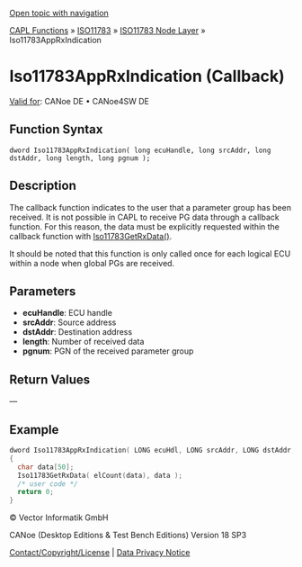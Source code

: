 [Open topic with navigation](../../../../../../CANoeDEFamily.htm#Topics/CAPLFunctions/ISO11783/ISONodeLayer/Functions/CAPLfunctionIso11783AppRxIndication.md)

[CAPL Functions](../../../CAPLfunctions.md) » [ISO11783](../../CAPLfunctionsISO11783Overview.md) » [ISO11783 Node Layer](../CAPLfunctionsISONLOverview.md) » Iso11783AppRxIndication

# Iso11783AppRxIndication (Callback)

[Valid for](../../../../Shared/FeatureAvailability.md):  CANoe DE • CANoe4SW DE

## Function Syntax

```
dword Iso11783AppRxIndication( long ecuHandle, long srcAddr, long dstAddr, long length, long pgnum );
```

## Description

The callback function indicates to the user that a parameter group has been received. It is not possible in CAPL to receive PG data through a callback function. For this reason, the data must be explicitly requested within the callback function with [Iso11783GetRxData()](CAPLfunctionIso11783GetRxData.md).

It should be noted that this function is only called once for each logical ECU within a node when global PGs are received.

## Parameters

- **ecuHandle**: ECU handle
- **srcAddr**: Source address
- **dstAddr**: Destination address
- **length**: Number of received data
- **pgnum**: PGN of the received parameter group

## Return Values

—

## Example

```c
dword Iso11783AppRxIndication( LONG ecuHdl, LONG srcAddr, LONG dstAddr, LONG len, LONG pgNumber)
{
  char data[50];
  Iso11783GetRxData( elCount(data), data );
  /* user code */
  return 0;
}
```

© Vector Informatik GmbH

CANoe (Desktop Editions & Test Bench Editions) Version 18 SP3

[Contact/Copyright/License](../../../../Shared/ContactCopyrightLicense.md) | [Data Privacy Notice](https://www.vector.com/int/en/company/get-info/privacy-policy/)